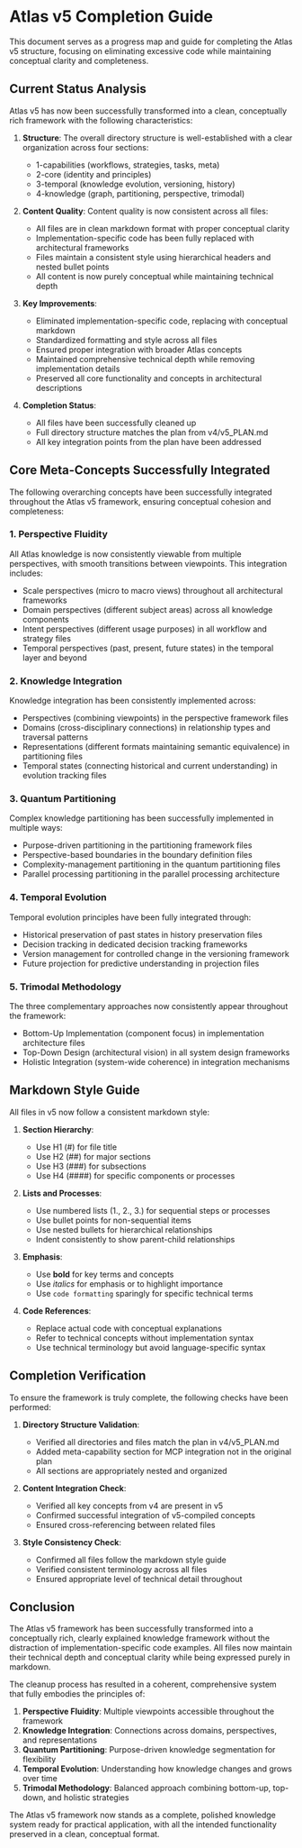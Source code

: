 # Atlas v5 Completion Guide

This document serves as a progress map and guide for completing the Atlas v5 structure, focusing on eliminating excessive code while maintaining conceptual clarity and completeness.

## Current Status Analysis

Atlas v5 has now been successfully transformed into a clean, conceptually rich framework with the following characteristics:

1. **Structure**: The overall directory structure is well-established with a clear organization across four sections:
   - 1-capabilities (workflows, strategies, tasks, meta)
   - 2-core (identity and principles)
   - 3-temporal (knowledge evolution, versioning, history)
   - 4-knowledge (graph, partitioning, perspective, trimodal)

2. **Content Quality**: Content quality is now consistent across all files:
   - All files are in clean markdown format with proper conceptual clarity
   - Implementation-specific code has been fully replaced with architectural frameworks
   - Files maintain a consistent style using hierarchical headers and nested bullet points
   - All content is now purely conceptual while maintaining technical depth

3. **Key Improvements**:
   - Eliminated implementation-specific code, replacing with conceptual markdown
   - Standardized formatting and style across all files
   - Ensured proper integration with broader Atlas concepts
   - Maintained comprehensive technical depth while removing implementation details
   - Preserved all core functionality and concepts in architectural descriptions

4. **Completion Status**: 
   - All files have been successfully cleaned up
   - Full directory structure matches the plan from v4/v5_PLAN.md
   - All key integration points from the plan have been addressed

## Core Meta-Concepts Successfully Integrated

The following overarching concepts have been successfully integrated throughout the Atlas v5 framework, ensuring conceptual cohesion and completeness:

### 1. Perspective Fluidity

All Atlas knowledge is now consistently viewable from multiple perspectives, with smooth transitions between viewpoints. This integration includes:
- Scale perspectives (micro to macro views) throughout all architectural frameworks
- Domain perspectives (different subject areas) across all knowledge components
- Intent perspectives (different usage purposes) in all workflow and strategy files
- Temporal perspectives (past, present, future states) in the temporal layer and beyond

### 2. Knowledge Integration

Knowledge integration has been consistently implemented across:
- Perspectives (combining viewpoints) in the perspective framework files
- Domains (cross-disciplinary connections) in relationship types and traversal patterns
- Representations (different formats maintaining semantic equivalence) in partitioning files
- Temporal states (connecting historical and current understanding) in evolution tracking files

### 3. Quantum Partitioning

Complex knowledge partitioning has been successfully implemented in multiple ways:
- Purpose-driven partitioning in the partitioning framework files
- Perspective-based boundaries in the boundary definition files
- Complexity-management partitioning in the quantum partitioning files
- Parallel processing partitioning in the parallel processing architecture

### 4. Temporal Evolution

Temporal evolution principles have been fully integrated through:
- Historical preservation of past states in history preservation files
- Decision tracking in dedicated decision tracking frameworks
- Version management for controlled change in the versioning framework
- Future projection for predictive understanding in projection files

### 5. Trimodal Methodology

The three complementary approaches now consistently appear throughout the framework:
- Bottom-Up Implementation (component focus) in implementation architecture files
- Top-Down Design (architectural vision) in all system design frameworks
- Holistic Integration (system-wide coherence) in integration mechanisms

## Markdown Style Guide

All files in v5 now follow a consistent markdown style:

1. **Section Hierarchy**:
   - Use H1 (#) for file title
   - Use H2 (##) for major sections
   - Use H3 (###) for subsections
   - Use H4 (####) for specific components or processes

2. **Lists and Processes**:
   - Use numbered lists (1., 2., 3.) for sequential steps or processes
   - Use bullet points for non-sequential items
   - Use nested bullets for hierarchical relationships
   - Indent consistently to show parent-child relationships

3. **Emphasis**:
   - Use **bold** for key terms and concepts
   - Use *italics* for emphasis or to highlight importance
   - Use `code formatting` sparingly for specific technical terms

4. **Code References**:
   - Replace actual code with conceptual explanations
   - Refer to technical concepts without implementation syntax
   - Use technical terminology but avoid language-specific syntax

## Completion Verification

To ensure the framework is truly complete, the following checks have been performed:

1. **Directory Structure Validation**:
   - Verified all directories and files match the plan in v4/v5_PLAN.md
   - Added meta-capability section for MCP integration not in the original plan
   - All sections are appropriately nested and organized

2. **Content Integration Check**:
   - Verified all key concepts from v4 are present in v5
   - Confirmed successful integration of v5-compiled concepts
   - Ensured cross-referencing between related files

3. **Style Consistency Check**:
   - Confirmed all files follow the markdown style guide
   - Verified consistent terminology across all files
   - Ensured appropriate level of technical detail throughout

## Conclusion

The Atlas v5 framework has been successfully transformed into a conceptually rich, clearly explained knowledge framework without the distraction of implementation-specific code examples. All files now maintain their technical depth and conceptual clarity while being expressed purely in markdown.

The cleanup process has resulted in a coherent, comprehensive system that fully embodies the principles of:

1. **Perspective Fluidity**: Multiple viewpoints accessible throughout the framework
2. **Knowledge Integration**: Connections across domains, perspectives, and representations
3. **Quantum Partitioning**: Purpose-driven knowledge segmentation for flexibility
4. **Temporal Evolution**: Understanding how knowledge changes and grows over time
5. **Trimodal Methodology**: Balanced approach combining bottom-up, top-down, and holistic strategies

The Atlas v5 framework now stands as a complete, polished knowledge system ready for practical application, with all the intended functionality preserved in a clean, conceptual format.